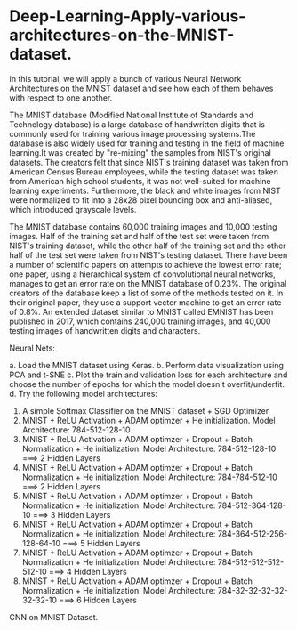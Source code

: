 # Deep-Learning-Apply-various-architectures-on-the-MNIST-dataset.
In this tutorial, we will apply a bunch of various Neural Network Architectures on the MNIST dataset and see how each of them behaves with respect to one another.

The MNIST database (Modified National Institute of Standards and Technology database) is a large database of handwritten digits that is commonly used for training various image processing systems.The database is also widely used for training and testing in the field of machine learning.It was created by "re-mixing" the samples from NIST's original datasets. The creators felt that since NIST's training dataset was taken from American Census Bureau employees, while the testing dataset was taken from American high school students, it was not well-suited for machine learning experiments. Furthermore, the black and white images from NIST were normalized to fit into a 28x28 pixel bounding box and anti-aliased, which introduced grayscale levels.

The MNIST database contains 60,000 training images and 10,000 testing images. Half of the training set and half of the test set were taken from NIST's training dataset, while the other half of the training set and the other half of the test set were taken from NIST's testing dataset. There have been a number of scientific papers on attempts to achieve the lowest error rate; one paper, using a hierarchical system of convolutional neural networks, manages to get an error rate on the MNIST database of 0.23%. The original creators of the database keep a list of some of the methods tested on it. In their original paper, they use a support vector machine to get an error rate of 0.8%. An extended dataset similar to MNIST called EMNIST has been published in 2017, which contains 240,000 training images, and 40,000 testing images of handwritten digits and characters.

Neural Nets:

a. Load the MNIST dataset using Keras.
b. Perform data visualization using PCA and t-SNE
c. Plot the train and validation loss for each architecture and choose the number of epochs for which the model doesn't overfit/underfit.
d. Try the following model architectures: 

1. A simple Softmax Classifier on the MNIST dataset + SGD Optimizer
2. MNIST + ReLU Activation + ADAM optimzer + He initialization. Model Architecture: 784-512-128-10
3. MNIST + ReLU Activation + ADAM optimzer + Dropout + Batch Normalization + He initialization. Model Architecture: 784-512-128-10 ===> 2 Hidden Layers
4. MNIST + ReLU Activation + ADAM optimzer + Dropout + Batch Normalization + He initialization. Model Architecture: 784-784-512-10 ===> 2 Hidden Layers
5. MNIST + ReLU Activation + ADAM optimzer + Dropout + Batch Normalization + He initialization. Model Architecture: 784-512-364-128-10 ===> 3 Hidden Layers
6. MNIST + ReLU Activation + ADAM optimzer + Dropout + Batch Normalization + He initialization. Model Architecture: 784-364-512-256-128-64-10 ===> 5 Hidden Layers
7. MNIST + ReLU Activation + ADAM optimzer + Dropout + Batch Normalization + He initialization. Model Architecture: 784-512-512-512-512-10 ===> 4 Hidden Layers
8. MNIST + ReLU Activation + ADAM optimzer + Dropout + Batch Normalization + He initialization. Model Architecture: 784-32-32-32-32-32-32-10 ===> 6 Hidden Layers

CNN on MNIST Dataset.
